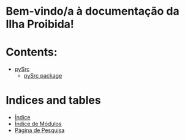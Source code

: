 <!-- Ilha Proibida documentation master file, created by
sphinx-quickstart on Mon Dec 25 21:17:43 2023.
You can adapt this file completely to your liking, but it should at least
contain the root `toctree` directive. -->

# Bem-vindo/a à documentação da Ilha Proibida!

# Contents:

* [pySrc](modules.md)
  * [pySrc package](pySrc.md)

# Indices and tables

* [Índice](genindex.md)
* [Índice de Módulos](py-modindex.md)
* [Página de Pesquisa](search.md)
